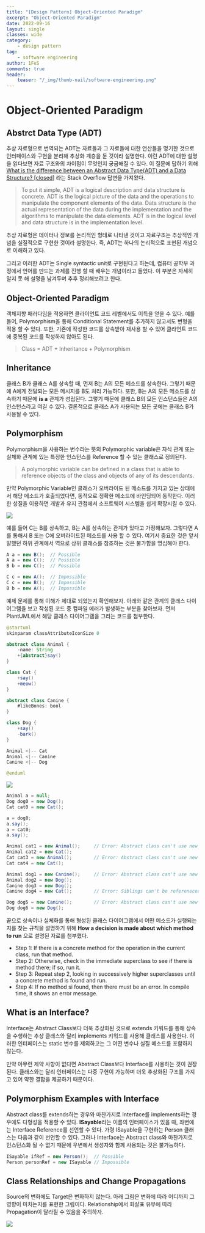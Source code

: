 ```yaml
---
title: "[Design Pattern] Object-Oriented Paradigm"
excerpt: "Object-Oriented Paradigm"
date: 2022-09-16
layout: single
classes: wide
category:
    - design pattern
tag:
    - software engineering
author: 1FeS
comments: true
header:
    teaser: "/_img/thumb-nail/software-engineering.png"
---
```


# Object-Oriented Paradigm

## Abstrct Data Type (ADT)

추상 자료형으로 번역되는 ADT는 자료들과 그 자료들에 대한 연산들을 명기한 것으로 인터페이스와 구현을 분리해 추상화 계층을 둔 것이라 설명한다. 이런 ADT에 대한 설명을 읽다보면 자료 구조와의 차이점이 무엇인지 궁금해질 수 있다. 이 질문에 답하기 위해 [What is the difference between an Abstract Data Type(ADT) and a Data Structure? [closed]](https://stackoverflow.com/questions/13965757/what-is-the-difference-between-an-abstract-data-typeadt-and-a-data-structure) 라는 Stack Overflow 답변을 가져왔다.

> To put it simple, ADT is a logical description and data structure is concrete. ADT is the logical picture of the data and the operations to manipulate the component elements of the data. Data structure is the actual representation of the data during the implementation and the algorithms to manipulate the data elements. ADT is in the logical level and data structure is in the implementation level.

추상 자료형은 데이터나 정보를 논리적인 형태로 나타낸 것이고 자료구조는 추상적인 개념을 실질적으로 구현한 것이라 설명한다. 즉, ADT는 하나의 논리적으로 표현된 개념으로 이해하고 있다.

그리고 이러한 ADT는 Single syntactic unit로 구현된다고 하는데, 컴퓨터 공학부 과정에서 언어를 만드는 과제를 진행 할 때 배우는 개념이라고 들었다. 이 부분은 자세히 알지 못 해 설명을 남겨두며 추후 정리해보려고 한다. 

## Object-Oriented Paradigm

객체지향 패러다임을 적용하면 클라이언트 코드 레벨에서도 이득을 얻을 수 있다. 예를 들어, Polymorphism을 통해 Conditional Statement를 추가하지 않고서도 변형을 적용 할 수 있다. 또한, 기존에 작성한 코드를 상속받아 재사용 할 수 있어 클라언트 코드에 중복된 코드를 작성하지 않아도 된다.

> Class = ADT + Inheritance + Polymorphism

## Inheritance

클래스 B가 클래스 A를 상속할 때, 먼저 B는 A의 모든 메소드를 상속한다. 그렇기 때문에 A에게 전달되는 모든 메시지를 B도 처리 가능하다. 또한, B는 A의 모든 메소드를 상속하기 때문에 **is a** 관계가 성립된다. 그렇기 때문에 클래스 B의 모든 인스턴스들은 A의 인스턴스라고 여길 수 있다. 결론적으로 클래스 A가 사용되는 모든 곳에는 클래스 B가 사용될 수 있다.

## Polymorphism

Polymorphism을 사용하는 변수라는 뜻의 Polymorphic variable은 자식 관계 또는 실체화 관계에 있는 특정한 인스턴스를 Reference 할 수 있는 클래스로 정의된다.

> A polymorphic variable can be defined in a class that is able to reference objects of the class and objects of any of its descendants.

만약 Polymorphic Variable인 클래스가 오버라이드 된 메소드를 가지고 있는 상태에서 해당 메소드가 호출되었다면, 동적으로 정확한 메소드에 바인딩되어 동작한다. 이러한 성질을 이용하면 개발과 유지 관점에서 소프트웨어 시스템을 쉽게 확장시킬 수 있다.

<img src="/_img/2022-09-16/class inheritance sample.png">

예를 들어 C는 B를 상속하고, B는 A를 상속하는 관계가 있다고 가정해보자. 그렇다면 A를 통해서 B 또는 C에 오버라이드된 메소드를 사용 할 수 있다. 여기서 중요한 것은 앞서 말했던 하위 관계에서 역으로 상위 클래스를 참조하는 것은 불가함을 명심해야 한다.

```java
A a = new B();  // Possible
A a = new C();  // Possible
B b = new C();  // Possible

C c = new A();  // Impossible
C c = new B();  // Impossible
B b = new A();  // Impossible
```

예제 문제를 통해 이해가 제대로 되었는지 확인해보자. 아래와 같은 관계의 클래스 다이어그램을 보고 작성된 코드 중 컴파일 에러가 발생하는 부분을 찾아보자. 먼저 PlantUML에서 해당 클래스 다이어그램을 그리는 코드를 첨부한다.

```java
@startuml
skinparam classAttributeIconSize 0

abstract class Animal {
	-name: String
	+{abstract}say()
}

class Cat {
	+say()
	+meow()
}

abstract class Canine {
	#likeBones: bool
}

class Dog {
	+say()
	-bark()
}

Animal <|-- Cat
Animal <|-- Canine
Canine <|-- Dog

@enduml
```

<img src="/_img/2022-09-16/inheritance example.png">

```java
Animal a = null;
Dog dog0 = new Dog();
Cat cat0 = new Cat();

a = dog0;
a.say();
a = cat0;
a.say();

Animal cat1 = new Animal();     // Error: Abstract class can't use new
Animal cat2 = new Cat();
Cat cat3 = new Animal();        // Error: Abstract class can't use new
Cat cat4 = new Cat();

Animal dog1 = new Canine();     // Error: Abstract class can't use new
Animal dog2 = new Dog();
Canine dog3 = new Dog();
Canine dog4 = new Cat();        // Error: Siblings can't be refereneced

Dog dog5 = new Canine();        // Error: Abstract class can't use new
Dog dog6 = new Dog();
```

끝으로 상속이나 실체화를 통해 형성된 클래스 다이어그램에서 어떤 메소드가 실행되는지를 찾는 규칙을 설명하기 위해 **How a decision is made about which method to run** 으로 설명된 자료를 첨부했다.

- Step 1: If there is a concrete method for the operation in the current class, run that method.
- Step 2: Otherwise, check in the immediate superclass to see if there is method there; if so, run it.
- Step 3: Repeat step 2, looking in successively higher superclasses until a concrete method is found and run.
- Step 4: If no method si found, then there must be an error. In compile time, it shows an error message.

## What is an Interface?

Interface는 Abstract Class보다 더욱 추상화된 것으로 extends 키워드를 통해 상속을 수행하는 추상 클래스와 달리 implements 키워드를 사용해 클래스를 사용한다. 이러한 인터페이스는 static 변수를 제외하고는 그 어떤 변수나 실질 메소드를 포함하지 않는다.

만약 아무런 제약 사항이 없다면 Abstract Class보다 Interface를 사용하는 것이 권장된다. 클래스와는 달리 인터페이스는 다중 구현이 가능하며 더욱 추상화된 구조를 가지고 있어 약한 결합을 제공하기 때문이다.

## Polymorphism Examples with Interface

Abstract class를 extends하는 경우와 마찬가지로 Interface를 implements하는 경우에도 다형성을 적용할 수 있다. **ISayable**라는 이름의 인터페이스가 있을 때, 좌변에는 Interface Reference를 선언할 수 있다. 가령 ISayable을 구현하는 Person 클래스는 다음과 같이 선언할 수 있다. 그러나 Interface는 Abstract class와 마찬가지로 인스턴스화 될 수 없기 때문에 우변에서 생성자와 함께 사용되는 것은 불가능하다.

```java
ISayable ifRef = new Person();  // Possible
Person personRef = new ISayable // Impossible
```
## Class Relationships and Change Propagations

Source의 변화에도 Target은 변화하지 않는다. 아래 그림은 변화에 따라 어디까지 그 영향이 미치는지를 표현한 그림이다. Relationship에서 화살표 유무에 따라 Propagation이 달라질 수 있음을 주의하자.

<img src="/_img/2022-09-16/change propagation.png">